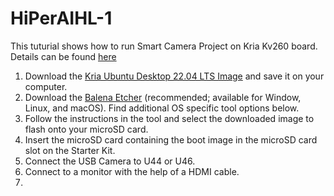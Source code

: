 # HiPerAIHL-1

This tuturial shows how to run Smart Camera Project on Kria Kv260 board.
Details can be found [here](https://www.xilinx.com/products/som/kria/kv260-vision-starter-kit/kv260-getting-started/getting-started.html)

1) Download the [Kria Ubuntu Desktop 22.04 LTS Image](https://drive.google.com/file/d/1l3sUqZDmzPQo-70NrrBYVKosOTTpTyFr/view?usp=share_link) and save it on your computer.
2) Download the [Balena Etcher](https://www.balena.io/etcher/) (recommended; available for Window, Linux, and macOS). Find additional OS specific tool options below.
3) Follow the instructions in the tool and select the downloaded image to flash onto your microSD card.
4) Insert the microSD card containing the boot image in the microSD card slot on the Starter Kit.
5) Connect the USB Camera to U44 or U46.
6) Connect to a monitor with the help of a HDMI cable.
7)  


